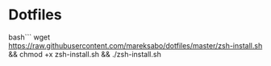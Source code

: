# Dotfiles

bash```
wget https://raw.githubusercontent.com/mareksabo/dotfiles/master/zsh-install.sh && chmod +x zsh-install.sh && ./zsh-install.sh
```
